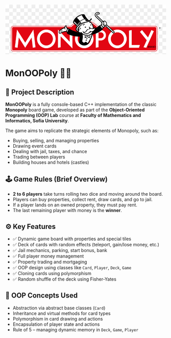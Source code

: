 
<p align="center">
  <img src="readmePic.png" alt="Monoopoly logo" width = 800 />
</p>

# MonOOPoly 🎲💼

## 📌 Project Description

**MonOOPoly** is a fully console-based C++ implementation of the classic **Monopoly** board game, developed as part of the **Object-Oriented Programming (OOP) Lab** course at **Faculty of Mathematics and Informatics, Sofia University**.

The game aims to replicate the strategic elements of Monopoly, such as:
- Buying, selling, and managing properties
- Drawing event cards
- Dealing with jail, taxes, and chance
- Trading between players
- Building houses and hotels (castles)

## 🕹️ Game Rules (Brief Overview)

- **2 to 6 players** take turns rolling two dice and moving around the board.
- Players can buy properties, collect rent, draw cards, and go to jail.
- If a player lands on an owned property, they must pay rent.
- The last remaining player with money is the **winner**.

## ⚙️ Key Features

- ✅ Dynamic game board with properties and special tiles
- ✅ Deck of cards with random effects (teleport, gain/lose money, etc.)
- ✅ Jail mechanics, parking, start bonus, bank
- ✅ Full player money management
- ✅ Property trading and mortgaging
- ✅ OOP design using classes like `Card`, `Player`, `Deck`, `Game`
- ✅ Cloning cards using polymorphism
- ✅ Random shuffle of the deck using Fisher-Yates

## 🧠 OOP Concepts Used

- Abstraction via abstract base classes (`Card`)
- Inheritance and virtual methods for card types
- Polymorphism in card drawing and actions
- Encapsulation of player state and actions
- Rule of 5 – managing dynamic memory in `Deck`, `Game`, `Player`
